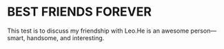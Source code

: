 # BEST FRIENDS FOREVER

This test is to discuss my friendship with Leo.He is an awesome person—smart, handsome, and interesting.
